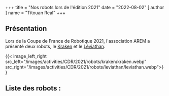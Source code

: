 +++
title = "Nos robots lors de l'édition 2021"
date = "2022-08-02"
[ author ]
  name = "Titouan Real"
+++

## Présentation
Lors de la Coupe de France de Robotique 2021, l'association AREM a présenté deux robots, le [Kraken](kraken) et le [Léviathan](leviathan).

{{< image_left_right src_left="/images/activities/CDR/2021/robots/kraken/kraken.webp" src_right="/images/activities/CDR/2021/robots/leviathan/leviathan.webp">}}

## Liste des robots :